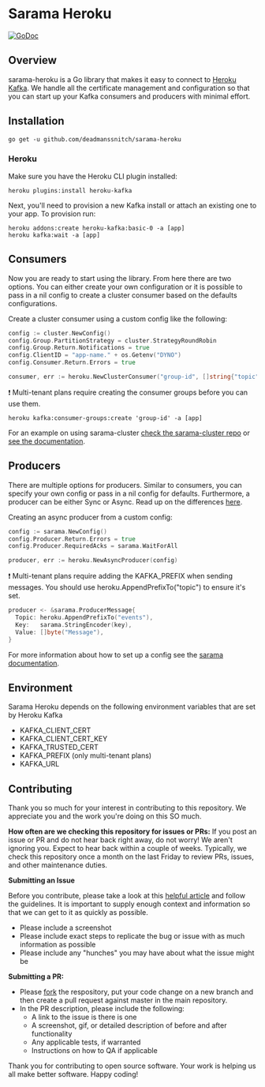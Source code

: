 # Sarama Heroku

[![GoDoc](https://godoc.org/github.com/deadmanssnitch/sarama-heroku?status.svg)](http://godoc.org/github.com/deadmanssnitch/sarama-heroku)

## Overview

sarama-heroku is a Go library that makes it easy to connect to [Heroku
Kafka](https://www.heroku.com/kafka).  We handle all the certificate management
and configuration so that you can start up your Kafka consumers and producers
with minimal effort.

## Installation

```console
go get -u github.com/deadmanssnitch/sarama-heroku
```

### Heroku

Make sure you have the Heroku CLI plugin installed:
```console
heroku plugins:install heroku-kafka
```

Next, you'll need to provision a new Kafka install or attach an existing one to
your app. To provision run:
```console
heroku addons:create heroku-kafka:basic-0 -a [app]
heroku kafka:wait -a [app]
```

## Consumers

Now you are ready to start using the library. From here there are two options.
You can either create your own configuration or it is possible to pass in a nil
config to create a cluster consumer based on the defaults configurations.

Create a cluster consumer using a custom config like the following:

```go
config := cluster.NewConfig()
config.Group.PartitionStrategy = cluster.StrategyRoundRobin
config.Group.Return.Notifications = true
config.ClientID = "app-name." + os.Getenv("DYNO")
config.Consumer.Return.Errors = true

consumer, err := heroku.NewClusterConsumer("group-id", []string{"topic"}, config)
```

:heavy_exclamation_mark: Multi-tenant plans require creating the consumer
groups before you can use them.
```console
heroku kafka:consumer-groups:create 'group-id' -a [app]
```

For an example on using sarama-cluster
[check the sarama-cluster repo](https://github.com/bsm/sarama-cluster) or
[see the documentation](https://godoc.org/github.com/bsm/sarama-cluster).

## Producers

There are multiple options for producers. Similar to consumers, you can specify
your own config or pass in a nil config for defaults. Furthermore, a producer
can be either Sync or Async. Read up on the differences
[here](https://godoc.org/github.com/Shopify/sarama).

Creating an async producer from a custom config:

```go
config := sarama.NewConfig()
config.Producer.Return.Errors = true
config.Producer.RequiredAcks = sarama.WaitForAll

producer, err := heroku.NewAsyncProducer(config)
```

:heavy_exclamation_mark: Multi-tenant plans require adding the KAFKA_PREFIX
when sending messages. You should use heroku.AppendPrefixTo("topic") to ensure
it's set.

```go
producer <- &sarama.ProducerMessage{
  Topic: heroku.AppendPrefixTo("events"),
  Key:   sarama.StringEncoder(key),
  Value: []byte("Message"),
}
```
For more information about how to set up a config see the
[sarama documentation](http://godoc.org/github.com/Shopify/sarama#Config).

## Environment

Sarama Heroku depends on the following environment variables that are set by Heroku Kafka

  - KAFKA\_CLIENT\_CERT
  - KAFKA\_CLIENT\_CERT\_KEY
  - KAFKA\_TRUSTED\_CERT
  - KAFKA\_PREFIX (only multi-tenant plans)
  - KAFKA\_URL

## Contributing
Thank you so much for your interest in contributing to this repository. We appreciate you and the work you're doing on this SO much.

**How often are we checking this repository for issues or PRs:**
If you post an issue or PR and do not hear back right away, do not worry! We aren't ignoring you. Expect to hear back within a couple of weeks. Typically, we check this repository once a month on the last Friday to review PRs, issues, and other maintenance duties.

**Submitting an Issue**

Before you contribute, please take a look at this [helpful article](https://opensource.guide/how-to-contribute/#how-to-submit-a-contribution) and follow the guidelines. It is important to supply enough context and information so that we can get to it as quickly as possible.

* Please include a screenshot
* Please include exact steps to replicate the bug or issue with as much information as possible
* Please include any "hunches" you may have about what the issue might be

**Submitting a PR:**

* Please [fork](https://help.github.com/articles/creating-a-pull-request-from-a-fork/) the respository, put your code change on a new branch and then create a pull request against master in the main repository.
* In the PR description, please include the following:
	- A link to the issue is there is one
	- A screenshot, gif, or detailed description of before and after functionality
	- Any applicable tests, if warranted
	- Instructions on how to QA if applicable

Thank you for contributing to open source software. Your work is helping us all make better software. Happy coding!
